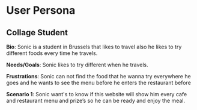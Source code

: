 # User Persona

## Collage Student

**Bio**: Sonic is a student in Brussels that likes to travel also he likes to
try different foods every time he travels.

**Needs/Goals**: Sonic likes to try different when he travels.

**Frustrations**: Sonic can not find the food that he wanna try everywhere he
goes and he wants to see the menu before he enters the restaurant before

**Scenario 1**: Sonic want's to know if this website will show him every cafe
and restaurant menu and prize’s so he can be ready and enjoy the meal.
